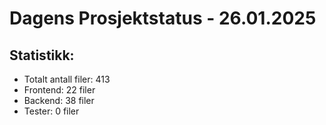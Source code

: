 # Dagens Prosjektstatus - 26.01.2025 
## Statistikk: 
- Totalt antall filer: 413 
- Frontend: 22 filer 
- Backend: 38 filer 
- Tester: 0 filer 
 
